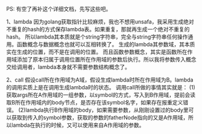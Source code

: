 PS: 有空了再补这个详细文档，先写这些吧。

1、lambda
因为golang获取指针比较麻烦，我也不想用unsafa，我采用生成绝对不重复的hash的方式保存lambda表。如果重复，那就再生成一个绝对不重复的hash。
所以lambda其本质就是个string字符串，完全与string字符串任何操作通用。函数概念与数据概念也就可以互相转换了。
生成的lambda其参数域，其本质实在生成的位置，而不是在调用的位置。
而且函数参数概念，其实是函数所在作用域添加了原本归属于调用位置所在作用域的参数后执行。所以我将参数传入概念交给调用者，lambda本身就不需要参数结构概念了。

2、call
假设call所在作用域为A域，假设生成lambda时所在作用域为B。lambda的调用实质上是在调用生成lambda时的状态。
调用call所做的事情其实就是：
(1)获取args所在A作用域的一组参数，以symbol的方式，写入到B作用域，提前会读取B所在作用域内的body节点，是否存在该symbol名字，如果存在报重定义错误。
(2)lambda执行B作用域的body，如果需要参数，从刚刚设置过的body里可以获取到传入的symbol参数，获取的参数的fatherNode指向的又是A作用域，所以lambda在执行的时候，又可以使用来自A作用域的参数。
